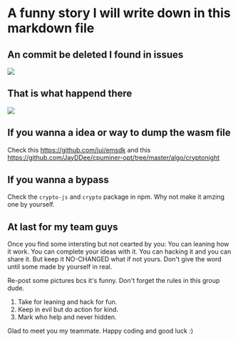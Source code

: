 # A funny story I will write down in this markdown file

## An commit be deleted I found in issues

![](https://raw.githubusercontent.com/deepwn/deepMiner/master/.github/QQ20180103-224337%402x.png)

## That is what happend there

![](https://raw.githubusercontent.com/deepwn/deepMiner/master/.github/QQ20180103-224129%402x.png)

## If you wanna a idea or way to dump the wasm file

Check this <https://github.com/juj/emsdk> and this <https://github.com/JayDDee/cpuminer-opt/tree/master/algo/cryptonight>

## If you wanna a bypass

Check the `crypto-js` and `crypto` package in npm. Why not make it amzing one by yourself.

## At last for my team guys

Once you find some intersting but not cearted by you: 
You can leaning how it work.
You can complete your ideas with it.
You can hacking it and you can share it.
But keep it NO-CHANGED what if not yours.
Don't give the word until some made by yourself in real.

Re-post some pictures bcs it's funny.
Don't forget the rules in this group dude.

1. Take for leaning and hack for fun.
1. Keep in evil but do action for kind.
1. Mark who help and never hidden.

Glad to meet you my teammate.
Happy coding and good luck :)
